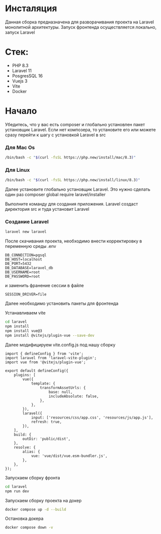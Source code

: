 # Инсталяция

Данная сборка предназначена для разворачивания проекта на Laravel монолитной архитектуры.
Запуск фронтенда осуществляется локально, запуск Laravel 

# Стек:
- PHP 8.3
- Laravel 11
- PosgresSQL 16
- Vuejs 3
- Vite
- Docker



# Начало

Убедитесь, что у вас есть composer и глобально установлен пакет установщик Laravel.
Если нет композера, то установите его или можете сразу перейти к шагу с установкой Laravel в src

### Для Mac Os
```bash
/bin/bash -c "$(curl -fsSL https://php.new/install/mac/8.3)"
```

### Для Linux
```bash
/bin/bash -c "$(curl -fsSL https://php.new/install/linux/8.3)"
```

Далее установите глобально установщик Laravel. Это нужно сделать один раз
composer global require laravel/installer

Выполните команду для создания приложения. Laravel создаст директория src и туда установит Laravel


### Создание Laravel
```bash
laravel new laravel
```

После скачивания проекта, необходимо внести корректировку в переменную среды  .env

```jsunicoderegexp
DB_CONNECTION=pgsql
DB_HOST=localhost
DB_PORT=5432
DB_DATABASE=laravel_db
DB_USERNAME=root
DB_PASSWORD=root
```

и заменить франение сессии в файле

```jsunicoderegexp
SESSION_DRIVER=file
```

Далее необходимо установить пакеты для фронтенда

Устанавливаем vite

```bash
cd laravel
npm install
npm install vue@3
npm install @vitejs/plugin-vue --save-dev
```

Далее модифицируем vite.config.js под нашу сборку

```jsunicoderegexp
import { defineConfig } from 'vite';
import laravel from 'laravel-vite-plugin';
import vue from '@vitejs/plugin-vue';

export default defineConfig({
    plugins: [
        vue({
            template: {
                transformAssetUrls: {
                    base: null,
                    includeAbsolute: false,
                },
            },
        }),
        laravel({
            input: ['resources/css/app.css', 'resources/js/app.js'],
            refresh: true,
        }),
    ],
    build: {
        outDir: 'public/dist',
    },
    resolve: {
        alias: {
            vue: 'vue/dist/vue.esm-bundler.js',
        },
    },
});
```

Запускаем сборку фронта
```bash
cd laravel
npm run dev
```
Запускаем сборку проекта на докер
```bash
docker compose up -d --build
```

Остановка докера
```bash
docker compose down -v
```
